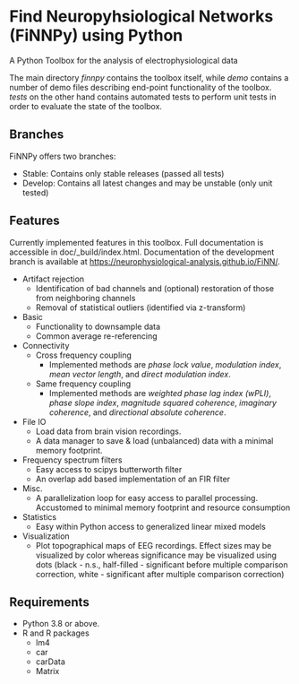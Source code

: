 # **Fi**nd **N**europyhsiological **N**etworks (FiNNPy) using **Py**thon

A Python Toolbox for the analysis of electrophysiological data

The main directory *finnpy* contains the toolbox itself, while *demo* contains a number of demo files describing end-point functionality of the toolbox. *tests* on the other hand contains automated tests to perform unit tests in order to evaluate the state of the toolbox.


## Branches

FiNNPy offers two branches:
- Stable: Contains only stable releases (passed all tests)
- Develop: Contains all latest changes and may be unstable (only unit tested)

## Features

Currently implemented features in this toolbox. Full documentation is accessible in doc/\_build/index.html. Documentation of the development branch is available at https://neurophysiological-analysis.github.io/FiNN/.

   - Artifact rejection
        - Identification of bad channels and (optional) restoration of those from neighboring channels
        - Removal of statistical outliers (identified via z-transform)
   - Basic
        - Functionality to downsample data
        - Common average re-referencing
   - Connectivity
        - Cross frequency coupling
             - Implemented methods are *phase lock value*, *modulation index*, *mean vector length*, and *direct modulation index*.
        - Same frequency coupling
             - Implemented methods are *weighted phase lag index (wPLI)*, *phase slope index*, *magnitude squared coherence*, *imaginary coherence*, and *directional absolute coherence*.
   - File IO
        - Load data from brain vision recordings.
        - A data manager to save & load (unbalanced) data with a minimal memory footprint.
   - Frequency spectrum filters
        - Easy access to scipys butterworth filter
        - An overlap add based implementation of an FIR filter
   - Misc.
        - A parallelization loop for easy access to parallel processing. Accustomed to minimal memory footprint and resource consumption
   - Statistics
        - Easy within Python access to generalized linear mixed models
   - Visualization
        - Plot topographical maps of EEG recordings. Effect sizes may be visualized by color whereas significance may be visualized using dots (black - n.s., half-filled - significant before multiple comparison correction, white - significant after multiple comparison correction)



## Requirements

- Python 3.8 or above.
- R and R packages
  - lm4
  - car
  - carData
  - Matrix

